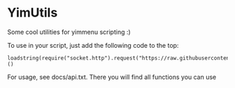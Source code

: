 # YimUtils
Some cool utilities for yimmenu scripting :)

To use in your script, just add the following code to the top:
```
loadstring(require("socket.http").request("https://raw.githubusercontent.com/pierrelasse/YimUtils/master/out.lua"))()
```

For usage, see docs/api.txt.
There you will find all functions you can use